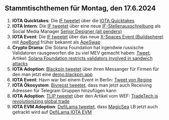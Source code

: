 ## Stammtischthemen für Montag, den 17.6.2024

1. **IOTA Quicktakes**: Die [IF tweetet](https://x.com/iota/status/1800094050038567091) über die [IOTA Quicktakes]()
2. **IOTA Intern**: Die [IF tweetet](https://x.com/iota/status/1800422724898045981) über eine neue [IF-Stellenausschreibung](https://www.iota.org/foundation/careers) als Social Media Manager [Senior Designer (all genders)](https://www.iota.org/foundation/careers)
3. **IOTA Event**: Die [IF tweetet](https://x.com/iota/status/1800452928588611783) über das neue [X-Spaces Event (Buildsphere)](https://x.com/i/spaces/1LyGBnqbgZMGN) mit [ApeBond](https://x.com/ApeBond) früher bekannt als [ApeSwap](https://apeswap.finance/)
4. **Crypto Drama**: Die Solana Foundation hat irgendwie russische Validatoren rausgeworfen die zu viel MEV gemacht haben: [Tweet](https://x.com/WuBlockchain/status/1800113995770462711); Artikel: [Solana Foundation restricts validators involved in sandwich attacks](https://cryptobriefing.com/solana-fnd-validator-mev-restrictions/)
5. **IOTA Adoption**: [Blackpin tweetet](https://x.com/BLACKPIN_GmbH/status/1800475305108459828) über ihren Messanger für Firmen für den man jetzt eine [demo.blackpin.app](https://demo.blackpin.app/)
6. **IOTA Event**: Havn war bei einem Event in Berlin: [Tweet von Regine](https://x.com/Energine/status/1800444014488965381)
7. **IOTA Ökosystem**: [Bivreost tweetet](https://x.com/bivreost/status/1800455771777536024), dass man jetzt auch Receiving Adressen für Telegram Gruppen hinzufügen kann
8. **IOTA Adoption**: [TLIP tweetet](https://x.com/TLIP_io/status/1800524466297934179) über den Artikel vom WEF: [TradeTech is revolutionizing global trade](https://www.weforum.org/impact/revolutionizing-global-trade-through-technological-transformation/)
9. **IOTA EVM Adoption**: [DefiLama tweetet](https://x.com/DefiLlama/status/1800579005348991021), dass [MagicSea](https://app.magicsea.finance/) LB jetzt auch getrackt wird auf [DefiLama IOTA EVM](https://defillama.com/chain/IOTA%20EVM)
